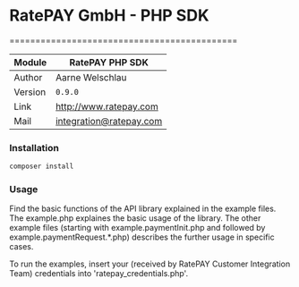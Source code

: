 # RatePAY GmbH - PHP SDK
============================================

|Module | RatePAY PHP SDK
|------|----------
|Author | Aarne Welschlau
|Version | `0.9.0`
|Link | http://www.ratepay.com
|Mail | integration@ratepay.com

### Installation
```bash
composer install
```

### Usage

Find the basic functions of the API library explained in the example files.
The example.php explaines the basic usage of the library.
The other example files (starting with example.paymentInit.php and followed by example.paymentRequest.*.php) describes the further usage in specific cases.

To run the examples, insert your (received by RatePAY Customer Integration Team) credentials into 'ratepay_credentials.php'.